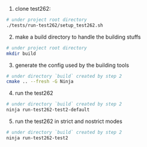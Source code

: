 1. clone test262:

```bash
# under project root directory
./tests/run-test262/setup_test262.sh
```

2. make a build directory to handle the building stuffs

```bash
# under project root directory
mkdir build
```

3. generate the config used by the building tools

```bash
# under directory `build` created by step 2
cmake .. --fresh -G Ninja
```

4. run the test262

```bash
# under directory `build` created by step 2
ninja run-test262-test2-default
```

5. run the test262 in strict and nostrict modes

```bash
# under directory `build` created by step 2
ninja run-test262-test2
```